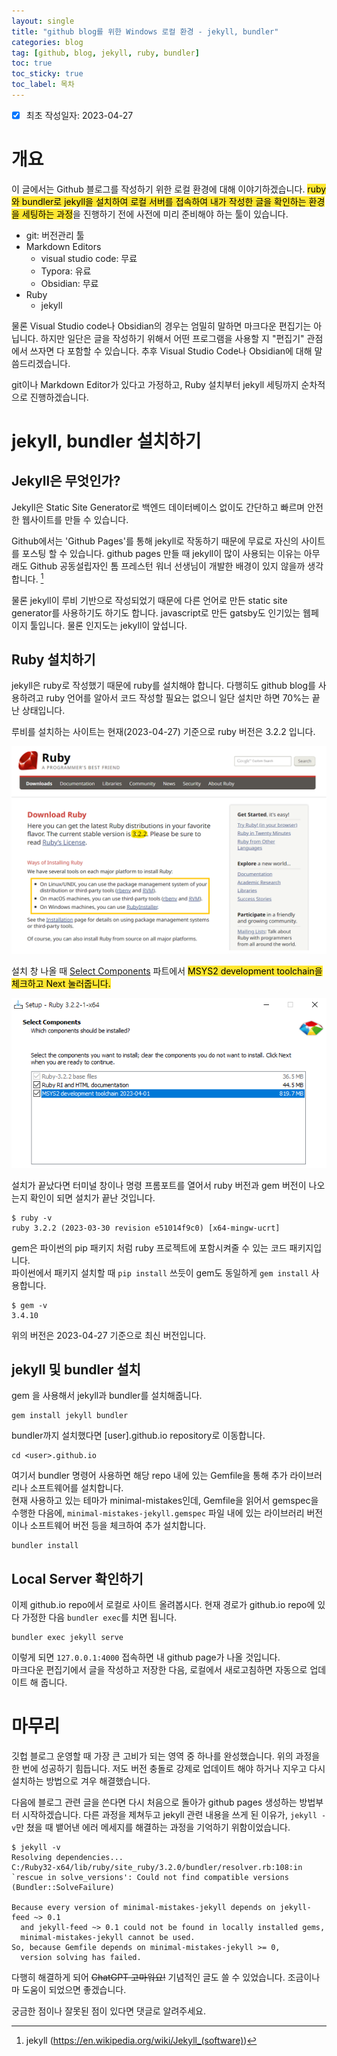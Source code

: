```yaml
---
layout: single
title: "github blog를 위한 Windows 로컬 환경 - jekyll, bundler"
categories: blog
tag: [github, blog, jekyll, ruby, bundler]
toc: true
toc_sticky: true
toc_label: 목차
---
```


- [x] 최초 작성일자: 2023-04-27

<!-- <details><summary> 개요 </summary> -->
# 개요

이 글에서는 Github 블로그를 작성하기 위한 로컬 환경에 대해 이야기하겠습니다. <mark style='background:#ffe731'>ruby와 bundler로 jekyll을 설치하여 로컬 서버를 접속하여 내가 작성한 글을 확인하는 환경을 세팅하는 과정</mark>을 진행하기 전에 사전에 미리 준비해야 하는 툴이 있습니다.

- git: 버전관리 툴
- Markdown Editors
  - visual studio code: 무료
  - Typora: 유료
  - Obsidian: 무료
- Ruby
  - jekyll

물론 Visual Studio code나 Obsidian의 경우는 엄밀히 말하면 마크다운 편집기는 아닙니다. 하지만 일단은 글을 작성하기 위해서 어떤 프로그램을 사용할 지 "편집기" 관점에서 쓰자면 다 포함할 수 있습니다. 추후 Visual Studio Code나 Obsidian에 대해 말씀드리겠습니다.

git이나 Markdown Editor가 있다고 가정하고, Ruby 설치부터 jekyll 세팅까지 순차적으로 진행하겠습니다.

<!-- </details> -->
# jekyll, bundler 설치하기

## Jekyll은 무엇인가?

Jekyll은 Static Site Generator로 백엔드 데이터베이스 없이도 간단하고 빠르며 안전한 웹사이트를 만들 수 있습니다.

Github에서는 'Github Pages'를 통해 jekyll로 작동하기 때문에 무료로 자신의 사이트를 포스팅 할 수 있습니다. github pages 만들 때 jekyll이 많이 사용되는 이유는 아무래도 Github 공동설립자인 톰 프레스턴 워너 선생님이 개발한 배경이 있지 않을까 생각합니다. [^1]

[^1]: jekyll (https://en.wikipedia.org/wiki/Jekyll_(software))

물론 jekyll이 루비 기반으로 작성되었기 때문에 다른 언어로 만든 static site generator를 사용하기도 하기도 합니다. javascript로 만든 gatsby도 인기있는 웹페이지 툴입니다. 물론 인지도는 jekyll이 앞섭니다.

## Ruby 설치하기

jekyll은 ruby로 작성했기 때문에 ruby를 설치해야 합니다.
다행히도 github blog를 사용하려고 ruby 언어를 알아서 코드 작성할 필요는 없으니 일단 설치만 하면 70%는 끝난 상태입니다.

루비를 설치하는 사이트는
현재(2023-04-27) 기준으로 ruby 버전은 3.2.2 입니다.

![ruby](/assets/images/download_ruby.png)

설치 창 나올 때 <u>Select Components</u> 파트에서 <mark style='background:#ffe731'>MSYS2 development toolchain을 체크하고 Next 눌러줍니다.</mark>

![select components](/assets/images/check%20MSYS2%20development%20toolchain.png)

설치가 끝났다면 터미널 창이나 명령 프롬포트를 열어서 ruby 버전과 gem 버전이 나오는지 확인이 되면 설치가 끝난 것입니다.

```
$ ruby -v
ruby 3.2.2 (2023-03-30 revision e51014f9c0) [x64-mingw-ucrt]
```

gem은 파이썬의 pip 패키지 처럼 ruby 프로젝트에 포함시켜줄 수 있는 코드 패키지입니다.<br />파이썬에서 패키지 설치할 때 `pip install` 쓰듯이 gem도 동일하게 `gem install` 사용합니다.

```
$ gem -v
3.4.10
```

위의 버전은 2023-04-27 기준으로 최신 버전입니다.

## jekyll 및 bundler 설치

gem 을 사용해서 jekyll과 bundler를 설치해줍니다.

```
gem install jekyll bundler
```

bundler까지 설치했다면 [user].github.io repository로 이동합니다.

```
cd <user>.github.io
```

여기서 bundler 명령어 사용하면 해당 repo 내에 있는 Gemfile을 통해 추가 라이브러리나 소프트웨어를 설치합니다. <br />
현재 사용하고 있는 테마가 minimal-mistakes인데, Gemfile을 읽어서 gemspec을 수행한 다음에, `minimal-mistakes-jekyll.gemspec` 파일 내에 있는 라이브러리 버전이나 소프트웨어 버전 등을 체크하여 추가 설치합니다.

```
bundler install
```

## Local Server 확인하기

이제 github.io repo에서 로컬로 사이트 올려봅시다.
현재 경로가 github.io repo에 있다 가정한 다음 `bundler exec`를 치면 됩니다.

```
bundler exec jekyll serve
```

이렇게 되면 `127.0.0.1:4000` 접속하면 내 github page가 나올 것입니다.<br />
마크다운 편집기에서 글을 작성하고 저장한 다음, 로컬에서 새로고침하면 자동으로 업데이트 해 줍니다.

# 마무리

깃헙 블로그 운영할 때 가장 큰 고비가 되는 영역 중 하나를 완성했습니다. 위의 과정을 한 번에 성공하기 힘듭니다. 저도 버전 충돌로 강제로 업데이트 해야 하거나 지우고 다시 설치하는 방법으로 겨우 해결했습니다.

다음에 블로그 관련 글을 쓴다면 다시 처음으로 돌아가 github pages 생성하는 방법부터 시작하겠습니다. 다른 과정을 제쳐두고 jekyll 관련 내용을 쓰게 된 이유가, `jekyll -v`만 쳤을 때 뱉어낸 에러 메세지를 해결하는 과정을 기억하기 위함이었습니다.

```
$ jekyll -v
Resolving dependencies...
C:/Ruby32-x64/lib/ruby/site_ruby/3.2.0/bundler/resolver.rb:108:in `rescue in solve_versions': Could not find compatible versions (Bundler::SolveFailure)

Because every version of minimal-mistakes-jekyll depends on jekyll-feed ~> 0.1
  and jekyll-feed ~> 0.1 could not be found in locally installed gems,
  minimal-mistakes-jekyll cannot be used.
So, because Gemfile depends on minimal-mistakes-jekyll >= 0,
  version solving has failed.
```

다행히 해결하게 되어 ~~ChatGPT 고마워요!~~ 기념적인 글도 쓸 수 있었습니다.
조금이나마 도움이 되었으면 좋겠습니다.

궁금한 점이나 잘못된 점이 있다면 댓글로 알려주세요.
